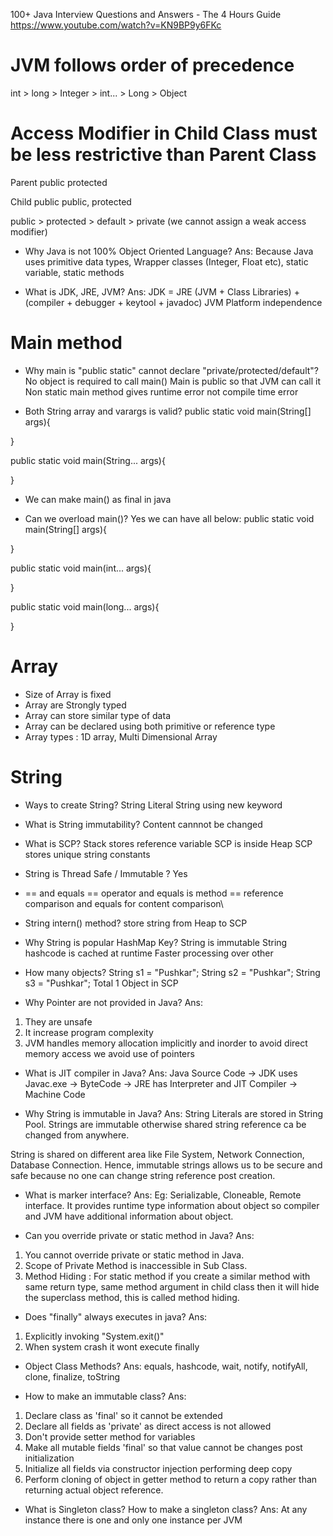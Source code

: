 
100+ Java Interview Questions and Answers - The 4 Hours Guide
https://www.youtube.com/watch?v=KN9BP9y6FKc

# JVM follows order of precedence
int > long > Integer > int... > Long > Object

# Access Modifier in Child Class must be less restrictive than Parent Class
Parent  public   protected

Child   public   public, protected

public > protected > default > private (we cannot assign a weak access modifier)

- Why Java is not 100% Object Oriented Language?
Ans: Because Java uses primitive data types, Wrapper classes (Integer, Float etc), static variable, static methods

- What is JDK, JRE, JVM?
Ans:
JDK = JRE (JVM + Class Libraries) + (compiler + debugger + keytool + javadoc)
JVM Platform independence

# Main method

- Why main is "public static" cannot declare "private/protected/default"?
No object is required to call main()
Main is public so that JVM can call it
Non static main method gives runtime error not compile time error

- Both String array and varargs is valid?
public static void main(String[] args){

}

public static void main(String... args){

}

- We can make main() as final in java

- Can we overload main()?
Yes we can have all below:
public static void main(String[] args){

}

public static void main(int... args){

}

public static void main(long... args){

}

# Array

- Size of Array is fixed
- Array are Strongly typed
- Array can store similar type of data
- Array can be declared using both primitive or reference type
- Array types : 1D array, Multi Dimensional Array

# String

- Ways to create String?
String Literal
String using new keyword

- What is String immutability?
Content cannnot be changed

- What is SCP?
Stack stores reference variable
SCP is inside Heap
SCP stores unique string constants

- String is Thread Safe / Immutable ?
Yes

- == and equals
== operator and equals is method
== reference comparison and equals for content comparison\

- String intern() method?
store string from Heap to SCP

- Why String is popular HashMap Key?
String is immutable
String hashcode is cached at runtime
Faster processing over other

- How many objects?
String s1 = "Pushkar";
String s2 = "Pushkar";
String s3 = "Pushkar";
Total 1 Object in SCP



- Why Pointer are not provided in Java?
Ans: 
1. They are unsafe
2. It increase program complexity
3. JVM handles memory allocation implicitly and inorder to avoid direct memory access we avoid use of pointers

- What is JIT compiler in Java?
Ans:
Java Source Code -> JDK uses Javac.exe -> ByteCode -> JRE has Interpreter and JIT Compiler -> Machine Code 

- Why String is immutable in Java?
Ans:
String Literals are stored in String Pool.
Strings are immutable otherwise shared string reference ca be changed from anywhere.

String is shared on different area like File System, Network Connection,
Database Connection. Hence, immutable strings allows us to be secure and safe
because no one can change string reference post creation.

- What is marker interface?
Ans: Eg: Serializable, Cloneable, Remote interface.
It provides runtime type information about object so compiler and JVM have additional information about object.

- Can you override private or static method in Java?
Ans:
1. You cannot override private or static method in Java.
2. Scope of Private Method is inaccessible in Sub Class.
3. Method Hiding : For static method if you create a similar method with same return type, same method argument in child class
then it will hide the superclass method, this is called method hiding.

- Does "finally" always executes in java?
Ans:
1. Explicitly invoking "System.exit()"
2. When system crash it wont execute finally

- Object Class Methods?
Ans: equals, hashcode, wait, notify, notifyAll, clone, finalize, toString

- How to make an immutable class?
Ans:  
1. Declare class as 'final' so it cannot be extended
2. Declare all fields as 'private' as direct access is not allowed
3. Don't provide setter method for variables
4. Make all mutable fields 'final' so that value cannot be changes post initialization
5. Initialize all fields via constructor injection performing deep copy
6. Perform cloning of object in getter method to return a copy rather than returning actual object reference.

- What is Singleton class? How to make a singleton class?
Ans:
At any instance there is one and only one instance per JVM

